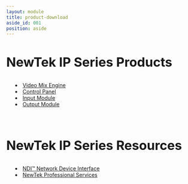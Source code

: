 ```yaml
---
layout: module
title: product-download
aside_id: 001
position: aside
---
```

<div id="aside-1" class="aside-container" style="height: 680px;">


<div class="custom">
	<!-- Module: IP Series Family Aside -->
<!--<h2 style="font-size: 34px; line-height: 40px;">NewTek NDI Transmit</h2>
<p>Upgrade your video conferencing and communications. Make NDI sources available for use and replace low-quality webcam video with high-quality NDI video.</p>
<p class="cta-container"><a href="https://store.newtek.com/index.php/ip/transmit.html" target="_blank" class="cta-blue cta-small align-center block">Buy Now</a>
</p>-->
<h2 style="font-size: 34px; line-height: 40px; padding-bottom: .15em;">NewTek IP Series Products</h2>
<ul>
	<li style="margin-left: 1em; list-style-position: inside; text-indent: -1em;"><a href="/ip-series/video-mix-engine">Video Mix Engine</a></li>
	<li style="margin-left: 1em; list-style-position: inside; text-indent: -1em;"><a href="/ip-series/control-panel">Control Panel</a></li>
	<li style="margin-left: 1em; list-style-position: inside; text-indent: -1em;"><a href="/ip-series/studio-in">Input Module</a></li>
	<li style="margin-left: 1em; list-style-position: inside; text-indent: -1em;"><a href="/ip-series/studio-out">Output Module</a></li>
	<!--<li style="margin-left: 1em; list-style-position: inside; text-indent: -1em;"><a href="/ip-series/nas">NAS Network Attached Storage</a></li>
	<li style="margin-left: 1em; list-style-position: inside; text-indent: -1em;"><a href="/ip-series">IP Series Ecosystem</a></li>-->
</ul>
<h2 style="font-size: 34px; line-height: 40px; padding-bottom: .15em; padding-top: 1em;">NewTek IP Series Resources</h2>
<ul>
	<li style="margin-left: 1em; list-style-position: inside; text-indent: -1em;"><a href="/ndi">NDI™ Network Device Interface</a></li>
	<li style="margin-left: 1em; list-style-position: inside; text-indent: -1em;"><a href="/support/services-support">NewTek Professional Services</a></li>
</ul></div>
				</div>
